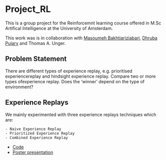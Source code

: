 # Project_RL

This is a group project for the Reinforcemnt learning course offered in M.Sc Artifical Intelligence 
at the University of Amsterdam.

This work was is in collaboration with [Masoumeh Bakhtiariziabari](https://github.com/mbakhtiariz), [Dhruba Pujary](https://github.com/druv022) and Thomas A. Unger.

## Problem Statement

There are different types of experience replay, e.g.  prioritised experiencereplay  and  hindsight  experience  replay.   Compare  two  or  more  types  ofexperience replay.  Does the ‘winner’ depend on the type of environment?

## Experience Replays
We mainly experimented with three experience replays techniques which are:
```
- Naive Experience Replay 
- Prioritized Experience Replay
- Combined Experience Replay
```

* [Code](code/)
* [Poster presentation](Poster.pdf)

